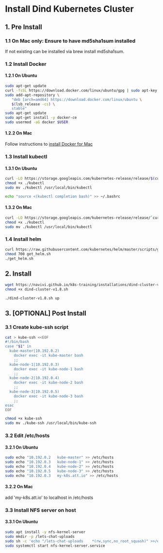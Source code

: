 # Install Dind Kubernetes Cluster
## 1. Pre Install

### 1.1 On Mac only: Ensure to have md5sha1sum installed

If not existing can be installed via brew install md5sha1sum.

### 1.2 Install Docker
#### 1.2.1 On Ubuntu
```bash
sudo apt-get update
curl -fsSL https://download.docker.com/linux/ubuntu/gpg | sudo apt-key add -
sudo add-apt-repository \
   "deb [arch=amd64] https://download.docker.com/linux/ubuntu \
   $(lsb_release -cs) \
   stable"
sudo apt-get update
sudo apt-get install -y docker-ce
sudo usermod -aG docker $USER
```
#### 1.2.2 On Mac
Follow instructions to [install Docker for Mac](https://docs.docker.com/docker-for-mac/install/)

### 1.3 Install kubectl
#### 1.3.1 On Ubuntu
```bash
curl -LO https://storage.googleapis.com/kubernetes-release/release/$(curl -s https://storage.googleapis.com/kubernetes-release/release/stable.txt)/bin/linux/amd64/kubectl
chmod +x ./kubectl
sudo mv ./kubectl /usr/local/bin/kubectl

echo "source <(kubectl completion bash)" >> ~/.bashrc
```
#### 1.3.2 On Mac
```bash
curl -LO https://storage.googleapis.com/kubernetes-release/release/`curl -s https://storage.googleapis.com/kubernetes-release/release/stable.txt`/bin/darwin/amd64/kubectl
chmod +x ./kubectl
sudo mv ./kubectl /usr/local/bin/kubectl
```

### 1.4 Install helm
```bash
curl https://raw.githubusercontent.com/kubernetes/helm/master/scripts/get > get_helm.sh
chmod 700 get_helm.sh
./get_helm.sh

```

## 2. Install 
```bash
wget https://navivi.github.io/k8s-training/installations/dind-cluster-v1.8.sh
chmod +x dind-cluster-v1.8.sh

./dind-cluster-v1.8.sh up
```
## 3. [OPTIONAL] Post Install
### 3.1 Create kube-ssh script
```bash
cat > kube-ssh <<EOF
#!/bin/bash
case "$1" in
  kube-master|10.192.0.2)
    docker exec -it kube-master bash
    ;;
  kube-node-1|10.192.0.3)
    docker exec -it kube-node-1 bash
    ;;
  kube-node-2|10.192.0.4)
    docker exec -it kube-node-2 bash
    ;;
  kube-node-3|10.192.0.5)
    docker exec -it kube-node-3 bash
    ;;
esac
EOF

chmod +x kube-ssh
sudo mv ./kube-ssh /usr/local/bin/kube-ssh
```

### 3.2 Edit /etc/hosts
#### 3.2.1 On Ubuntu
```bash
sudo echo "10.192.0.2   kube-master" >> /etc/hosts
sudo echo "10.192.0.3   kube-node-1" >> /etc/hosts
sudo echo "10.192.0.4   kube-node-2" >> /etc/hosts
sudo echo "10.192.0.5   kube-node-3" >> /etc/hosts
sudo echo "10.192.0.3   my-k8s.att.io" >> /etc/hosts
```
#### 3.2.2 On Mac
add 'my-k8s.att.io' to localhost in /etc/hosts

### 3.3 Install NFS server on host
#### 3.3.1 On Ubuntu
```bash
sudo apt install -y nfs-kernel-server
sudo mkdir -p /lets-chat-uploads
sudo sh -c 'echo "/lets-chat-uploads    *(rw,sync,no_root_squash)" >>/etc/exports'
sudo systemctl start nfs-kernel-server.service
```

